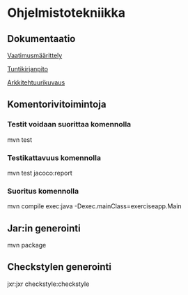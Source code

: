 # Ohjelmistotekniikka
## Dokumentaatio
[Vaatimusmäärittely](https://github.com/tvaskisalo/ot-harjoitustyo/blob/master/dokumentaatio/vaatimusmaarittely.md)

[Tuntikirjanpito](https://github.com/tvaskisalo/ot-harjoitustyo/blob/master/dokumentaatio/tuntikirjanpito.md)

[Arkkitehtuurikuvaus](https://github.com/tvaskisalo/ot-harjoitustyo/blob/master/dokumentaatio/vaatimusmaarittely.md)

## Komentorivitoimintoja

### Testit voidaan suorittaa komennolla 

mvn test

### Testikattavuus komennolla

mvn test jacoco:report

### Suoritus komennolla

mvn compile exec:java -Dexec.mainClass=exerciseapp.Main

## Jar:in generointi

mvn package

## Checkstylen generointi

jxr:jxr checkstyle:checkstyle
